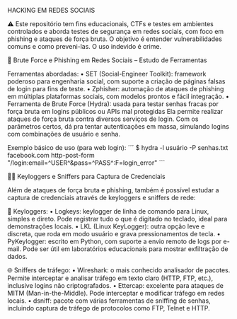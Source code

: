 HACKING EM REDES SOCIAIS

⚠️ Este repositório tem fins educacionais, CTFs e testes em ambientes controlados e aborda testes de segurança em redes sociais, com foco em phishing e ataques de força bruta. 
O objetivo é entender vulnerabilidades comuns e como preveni-las. O uso indevido é crime.

🔐 Brute Force e Phishing em Redes Sociais – Estudo de Ferramentas

Ferramentas abordadas:
• SET (Social-Engineer Toolkit): framework poderoso para engenharia social, com suporte a criação de páginas falsas de login para fins de teste.
• Zphisher: automação de ataques de phishing em múltiplas plataformas sociais, com modelos prontos e fácil integração.
• Ferramenta de Brute Force (Hydra): usada para testar senhas fracas por força bruta em logins públicos ou APIs mal protegidas Ela permite realizar ataques de força bruta contra diversos serviços de login. Com os parâmetros certos, dá pra tentar autenticações em massa, simulando logins com combinações de usuário e senha.

Exemplo básico de uso (para web login):
    ´´´ $ hydra -l usuário -P senhas.txt facebook.com http-post-form "/login:email=^USER^&pass=^PASS^:F=login_error" ```

🕵️‍♂️ Keyloggers e Sniffers para Captura de Credenciais

Além de ataques de força bruta e phishing, também é possível estudar a captura de credenciais através de keyloggers e sniffers de rede:

🔑 Keyloggers:
• Logkeys: keylogger de linha de comando para Linux, simples e direto. Pode registrar tudo o que é digitado no teclado, ideal para demonstrações locais.
• LKL (Linux KeyLogger): outra opção leve e discreta, que roda em modo usuário e grava pressionamentos de tecla.
• PyKeylogger: escrito em Python, com suporte a envio remoto de logs por e-mail. Pode ser útil em laboratórios educacionais para mostrar exfiltração de dados.

🌐 Sniffers de tráfego:
• Wireshark: o mais conhecido analisador de pacotes. Permite interceptar e analisar tráfego em texto claro (HTTP, FTP, etc.), inclusive logins não criptografados.
• Ettercap: excelente para ataques de MITM (Man-in-the-Middle). Pode interceptar e modificar tráfego em redes locais.
• dsniff: pacote com várias ferramentas de sniffing de senhas, incluindo captura de tráfego de protocolos como FTP, Telnet e HTTP.
